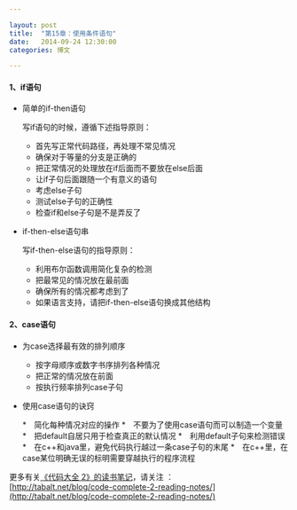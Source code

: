 ```yaml
---

layout: post
title:  "第15章：使用条件语句"
date:   2014-09-24 12:30:00
categories: 博文

---
```




#### 1、if语句

* 简单的if-then语句

	写if语句的时候，遵循下述指导原则：

	* 首先写正常代码路径，再处理不常见情况
	* 确保对于等量的分支是正确的
	* 把正常情况的处理放在if后面而不要放在else后面
	* 让if子句后面跟随一个有意义的语句
	* 考虑else子句
	* 测试else子句的正确性
	* 检查if和else子句是不是弄反了

* if-then-else语句串

	写if-then-else语句的指导原则：

	* 利用布尔函数调用简化复杂的检测
	* 把最常见的情况放在最前面
	* 确保所有的情况都考虑到了
	* 如果语言支持，请把if-then-else语句换成其他结构


#### 2、case语句

* 为case选择最有效的排列顺序

	* 按字母顺序或数字书序排列各种情况
	* 把正常的情况放在前面
	* 按执行频率排列case子句

* 使用case语句的诀窍

	*　简化每种情况对应的操作
	*　不要为了使用case语句而可以制造一个变量
	*　把default自居只用于检查真正的默认情况
	*　利用default子句来检测错误
	*　在c++和java里，避免代码执行越过一条case子句的末尾
	*　在c++里，在case某位明确无误的标明需要穿越执行的程序流程


更多有关[《代码大全 2》的读书笔记](http://tabalt.net/blog/code-complete-2-reading-notes/)，请关注 ：  
[http://tabalt.net/blog/code-complete-2-reading-notes/](http://tabalt.net/blog/code-complete-2-reading-notes/)





